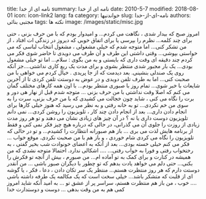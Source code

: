 title: نامه ای از خدا
summary: نامه ای از خدا
date: 2010-5-7
modified: 2018-08-01
icon:  icon-link2
lang: fa
category: خواندنیها
slug: نامه-ای-از-خدا
authors: مجتبی بنائی
tags: نکته ها
image: /images/static/misc.jpg

امروز صبح که بیدار شدی ، نگاهت می کردم... و امیدوار بودم که با من حرف  بزنی ، حتی برای چند کلمه... نظرم را بپرسی یا برای اتفاق خوبی که دیروز در  زندگی ات افتاد ، از من تشکر کنی... اما متوجه شدم که خیلی مشغولی ، مشغول  انتخاب لباسی که می خواستی بپوشی... وقتی داشتی این طرف و آن طرف می دویدی  تا حاضر شوی فکر می کردم چند دقیقه ای وقت داری که بایستی و به من بگوی :  سلام... اما تو خیلی مشغول بودی... یک بار مجبور شدی منتظر بشوی و برای مدت یک ربع  کاری نداشتی....جز آنکه روی یک صندلی بنشینی. بعد دیدمت که از جا پریدی .  خیال کردم می خواهی با من صحبت کنی... اما به طرف تلفن دویدی و در عوض به  دوستت تلفن کردی تا از آخرین شایعات با خبر شوی...  تمام روز با صبوری منتظر بودم... با اون همه کارهای مختلف گمان می کنم که  اصلا وقت نداشتی با من حرف بزنی ...  متوجه شدم قبل از نهار هی دور و برت را نگاه می کنی ، شاید چون خجالت می  کشیدی که با من حرف بزنی، سرت را به سوی من خم نکردی...  تو به خانه رفتی و به نظر می رسید که هنوز خیلی کارها برای انجام دادن  داری... بعد از انجام دادن چند کار ، تلویزیون را روشن کردی...  نمی دانم تلویزیون دوست داری یا نه ؟ در آن چیز های زیادی نشان می دهند و  تو هر روز مدت زیادی از روزت را جلوی آن می گذرانی، در حالی که درباره هیچ  چیز فکر نمی کنی و فقط از برنامه هایش لذت می بری ...  باز هم صبورانه انتظارت را کشیدم... و تو در حالی که تلویزیون را نگاه می  کردی شام خوردی ، و باز هم با من صحبت نکردی.  موقع خواب ... فکر می کنم خیلی خسته بودی... بعد از آنکه به اعضای خونوادت  شب بخیر گفتی ، به رختخواب رفتی و فورا به خواب رفتی... ....  اشکالی ندارد. احتمالا متوجه نشدی که من همیشه در کنارت و برای کمک به تو  آماده ام... من صبورم ، بیش از آنچه تو فکرش را بکنی... حتی دلم می خواهد  یادت بدهم که تو چطور با دیگران صبور باشی ... من آنقدر دوستت دارم که هر  روز منتظرت هستم... منتظر یک سر تکان دادن ، دعا ، فکر ، یا گوشه ای از  قلبت که متشکر باشد... خیلی سخت است که یک مکالمه یک طرفه داشته باشی ....  خوب ، من باز هم منتظرت هستم، سراسر پر از عشق تو ... به امید آنکه شاید  امروز کمی هم به من وقت بدهی ...  دوست و دوستدارت خدا
